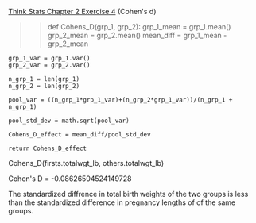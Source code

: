 [Think Stats Chapter 2 Exercise 4](http://greenteapress.com/thinkstats2/html/thinkstats2003.html#toc24) (Cohen's d)

>> def Cohens_D(grp_1, grp_2):
    grp_1_mean = grp_1.mean()
    grp_2_mean = grp_2.mean()
    mean_diff = grp_1_mean - grp_2_mean


    grp_1_var = grp_1.var()
    grp_2_var = grp_2.var()

    n_grp_1 = len(grp_1)
    n_grp_2 = len(grp_2)

    pool_var = ((n_grp_1*grp_1_var)+(n_grp_2*grp_1_var))/(n_grp_1 + n_grp_1)
    
    pool_std_dev = math.sqrt(pool_var)

    Cohens_D_effect = mean_diff/pool_std_dev

    return Cohens_D_effect

Cohens_D(firsts.totalwgt_lb, others.totalwgt_lb)

Cohen's D = -0.08626504524149728

The standardized diffrence in total birth weights of the two groups is less than the standardized difference in pregnancy lengths of of the same groups.
